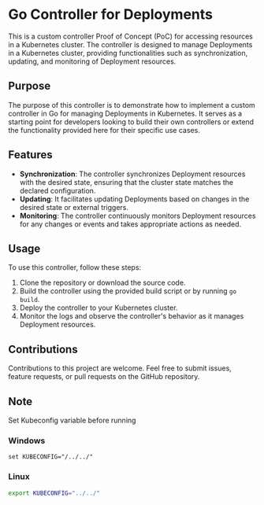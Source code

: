 # Go Controller for Deployments

This is a custom controller Proof of Concept (PoC) for accessing resources in a Kubernetes cluster. The controller is designed to manage Deployments in a Kubernetes cluster, providing functionalities such as synchronization, updating, and monitoring of Deployment resources.

## Purpose

The purpose of this controller is to demonstrate how to implement a custom controller in Go for managing Deployments in Kubernetes. It serves as a starting point for developers looking to build their own controllers or extend the functionality provided here for their specific use cases.

## Features

- **Synchronization**: The controller synchronizes Deployment resources with the desired state, ensuring that the cluster state matches the declared configuration.
- **Updating**: It facilitates updating Deployments based on changes in the desired state or external triggers.
- **Monitoring**: The controller continuously monitors Deployment resources for any changes or events and takes appropriate actions as needed.

## Usage

To use this controller, follow these steps:

1. Clone the repository or download the source code.
2. Build the controller using the provided build script or by running `go build`.
3. Deploy the controller to your Kubernetes cluster.
4. Monitor the logs and observe the controller's behavior as it manages Deployment resources.

## Contributions

Contributions to this project are welcome. Feel free to submit issues, feature requests, or pull requests on the GitHub repository.

## Note

Set Kubeconfig variable before running

### Windows

```
set KUBECONFIG="/../../"
```

### Linux

```sh
export KUBECONFIG="../../"
```
